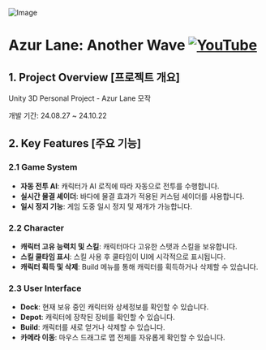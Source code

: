 ![Image](https://github.com/user-attachments/assets/9d5bd81b-f6f9-4362-a239-c82add5919c2)

# Azur Lane: Another Wave [![YouTube](https://upload.wikimedia.org/wikipedia/commons/7/75/YouTube_social_white_square_(2017).svg)](https://youtu.be/ZQeOSHrXYPw)

## 1. Project Overview [프로젝트 개요]

Unity 3D Personal Project - Azur Lane 모작

개발 기간: 24.08.27 ~ 24.10.22


## 2. Key Features [주요 기능]

### 2.1 Game System

- **자동 전투 AI**: 캐릭터가 AI 로직에 따라 자동으로 전투를 수행합니다.
- **실시간 물결 셰이더**: 바다에 물결 효과가 적용된 커스텀 셰이더를 사용합니다.
- **일시 정지 기능**: 게임 도중 일시 정지 및 재개가 가능합니다.

### 2.2 Character
- **캐릭터 고유 능력치 및 스킬**: 캐릭터마다 고유한 스탯과 스킬을 보유합니다.
- **스킬 쿨타임 표시**: 스킬 사용 후 쿨타임이 UI에 시각적으로 표시됩니다.
- **캐릭터 획득 및 삭제**: Build 메뉴를 통해 캐릭터를 획득하거나 삭제할 수 있습니다.

### 2.3 User Interface
- **Dock**: 현재 보유 중인 캐릭터와 상세정보를 확인할 수 있습니다.
- **Depot**: 캐릭터에 장착된 장비를 확인할 수 있습니다.
- **Build**: 캐릭터를 새로 얻거나 삭제할 수 있습니다.
- **카메라 이동**: 마우스 드래그로 맵 전체를 자유롭게 확인할 수 있습니다.
